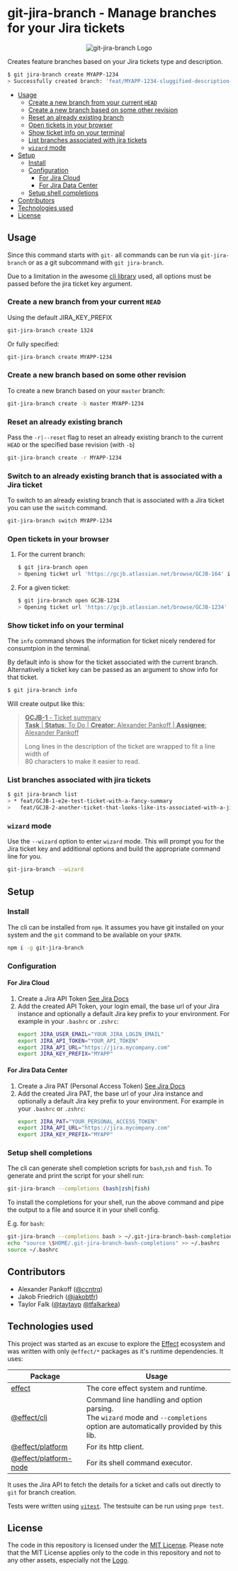 # git-jira-branch - Manage branches for your Jira tickets

<p align="center">
  <img
    title="git-jira-branch Logo"
    alt="git-jira-branch Logo"
    src="./assets/gjb-logo.svg"
  >
</p>

Creates feature branches based on your Jira tickets type and description.

```bash
$ git jira-branch create MYAPP-1234
> Successfully created branch: 'feat/MYAPP-1234-sluggified-description-used-as-branchname'
```

<!-- vscode-markdown-toc -->

- [Usage](#Usage)
  - [Create a new branch from your current `HEAD`](#CreateanewbranchfromyourcurrentHEAD)
  - [Create a new branch based on some other revision](#Createanewbranchbasedonsomeotherrevision)
  - [Reset an already existing branch](#Resetanalreadyexistingbranch)
  - [Open tickets in your browser](#Openticketsinyourbrowser)
  - [Show ticket info on your terminal](#Showticketinfoonyourterminal)
  - [List branches associated with jira tickets](#Listbranchesassociatedwithjiratickets)
  - [`wizard` mode](#wizardmode)
- [Setup](#Setup)
  - [Install](#Install)
  - [Configuration](#Configuration)
    - [For Jira Cloud](#ForJiraCloud)
    - [For Jira Data Center](#ForJiraDataCenter)
  - [Setup shell completions](#Setupshellcompletions)
- [Contributors](#Contributors)
- [Technologies used](#Technologiesused)
- [License](#License)

<!-- vscode-markdown-toc-config
	numbering=false
	autoSave=true
	/vscode-markdown-toc-config -->
<!-- /vscode-markdown-toc -->

## <a name='Usage'></a>Usage

Since this command starts with `git-` all commands can be run via
`git-jira-branch` or as a git subcommand with `git jira-branch`.

Due to a limitation in the awesome [cli
library](https://github.com/Effect-TS/cli) used, all options must be passed
before the jira ticket key argument.

### <a name='CreateanewbranchfromyourcurrentHEAD'></a>Create a new branch from your current `HEAD`

Using the default JIRA_KEY_PREFIX

```bash
git-jira-branch create 1324
```

Or fully specified:

```bash
git-jira-branch create MYAPP-1234
```

### <a name='Createanewbranchbasedonsomeotherrevision'></a>Create a new branch based on some other revision

To create a new branch based on your `master` branch:

```bash
git-jira-branch create -b master MYAPP-1234
```

### <a name='Resetanalreadyexistingbranch'></a>Reset an already existing branch

Pass the `-r|--reset` flag to reset an already existing branch to the current
`HEAD` or the specified base revision (with `-b`)

```bash
git-jira-branch create -r MYAPP-1234
```

### Switch to an already existing branch that is associated with a Jira ticket

To switch to an already existing branch that is associated with a Jira ticket
you can use the `switch` command.

```bash
git-jira-branch switch MYAPP-1234
```

### <a name='Openticketsinyourbrowser'></a>Open tickets in your browser

1. For the current branch:
   ```bash
   $ git jira-branch open
   > Opening ticket url 'https://gcjb.atlassian.net/browse/GCJB-164' in your default browser...
   ```
2. For a given ticket:
   ```bash
   $ git jira-branch open GCJB-1234
   > Opening ticket url 'https://gcjb.atlassian.net/browse/GCJB-1234' in your default browser...
   ```

### <a name='Showticketinfoonyourterminal'></a>Show ticket info on your terminal

The `info` command shows the information for ticket nicely rendered for
consumtpion in the terminal.

By default info is show for the ticket associated with the current branch.
Alternatively a ticket key can be passed as an argument to show info for that
ticket.

```bash
$ git jira-branch info
```

Will create output like this:

> <ins>**GCJB-1** - Ticket summary</ins></br>
> <ins>**Task** | **Status**: To Do | **Creator**: Alexander Pankoff | **Assignee**: Alexander Pankoff</ins>
>
> Long lines in the description of the ticket are wrapped to fit a line width of<br>
> 80 characters to make it easier to read.

### <a name='Listbranchesassociatedwithjiratickets'></a>List branches associated with jira tickets

```bash
$ git jira-branch list
> * feat/GCJB-1-e2e-test-ticket-with-a-fancy-summary
>   feat/GCJB-2-another-ticket-that-looks-like-its-associated-with-a-jira-ticket
```

### <a name='wizardmode'></a>`wizard` mode

Use the `--wizard` option to enter `wizard` mode. This will prompt you for the
Jira ticket key and additional options and build the appropriate command line
for you.

```bash
git-jira-branch --wizard
```

## <a name='Setup'></a>Setup

### <a name='Install'></a>Install

The cli can be installed from `npm`. It assumes you have git installed on your
system and the `git` command to be available on your `$PATH`.

```bash
npm i -g git-jira-branch
```

### <a name='Configuration'></a>Configuration

#### <a name='ForJiraCloud'></a>For Jira Cloud

1. Create a Jira API Token [See Jira
   Docs](https://support.atlassian.com/atlassian-account/docs/manage-api-tokens-for-your-atlassian-account/)
1. Add the created API Token, your login email, the base url of your Jira
   instance and optionally a default Jira key prefix to your environment.
   For example in your `.bashrc` or `.zshrc`:
   ```bash
   export JIRA_USER_EMAIL="YOUR_JIRA_LOGIN_EMAIL"
   export JIRA_API_TOKEN="YOUR_API_TOKEN"
   export JIRA_API_URL="https://jira.mycompany.com"
   export JIRA_KEY_PREFIX="MYAPP"
   ```

#### <a name='ForJiraDataCenter'></a>For Jira Data Center

1. Create a Jira PAT (Personal Access Token) [See Jira
   Docs](https://confluence.atlassian.com/enterprise/using-personal-access-tokens-1026032365.html)
1. Add the created Jira PAT, the base url of your Jira instance and optionally a
   default Jira key prefix to your environment.
   For example in your `.bashrc` or `.zshrc`:
   ```bash
   export JIRA_PAT="YOUR_PERSONAL_ACCESS_TOKEN"
   export JIRA_API_URL="https://jira.mycompany.com"
   export JIRA_KEY_PREFIX="MYAPP"
   ```

### <a name='Setupshellcompletions'></a>Setup shell completions

The cli can generate shell completion scripts for `bash`,`zsh` and `fish`. To
generate and print the script for your shell run:

```bash
git-jira-branch --completions (bash|zsh|fish)
```

To install the completions for your shell, run the above command and pipe the
output to a file and source it in your shell config.

E.g. for `bash`:

```bash
git-jira-branch --completions bash > ~/.git-jira-branch-bash-completions
echo "source \$HOME/.git-jira-branch-bash-completions" >> ~/.bashrc
source ~/.bashrc
```

## <a name='Contributors'></a>Contributors

- Alexander Pankoff ([@ccntrq](https://github.com/ccntrq))
- Jakob Friedrich ([@jakobtfr](https://github.com/jakobtfr))
- Taylor Falk ([@taytayp](https://github.com/taytayp) [@tfalkarkea](https://github.com/tfalkarkea))

## <a name='Technologiesused'></a>Technologies used

This project was started as an excuse to explore the
[Effect](https://effect.website/) ecosystem and was written with only
`@effect/*` packages as it's runtime dependencies. It uses:

| Package                                                        | Usage                                                                                                                             |
| -------------------------------------------------------------- | --------------------------------------------------------------------------------------------------------------------------------- |
| [effect](https://github.com/Effect-TS/effect)                  | The core effect system and runtime.                                                                                               |
| [@effect/cli](https://github.com/Effect-TS/cli)                | Command line handling and option parsing.<br>The `wizard` mode and `--completions` option are automatically provided by this lib. |
| [@effect/platform](https://github.com/Effect-TS/platform)      | For its http client.                                                                                                              |
| [@effect/platform-node](https://github.com/Effect-TS/platform) | For its shell command executor.                                                                                                   |

It uses the Jira API to fetch the details for a ticket and calls out directly to `git` for branch creation.

Tests were written using [`vitest`](https://vitest.dev). The testsuite can be run using `pnpm test`.

## <a name='License'></a>License

The code in this repository is licensed under the [MIT License](/LICENSE).
Please note that the MIT License applies only to the code in this repository and
not to any other assets, especially not the [Logo](/assets/gjb-logo.svg).
